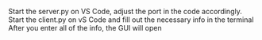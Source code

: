 Start the server.py on VS Code, adjust the port in the code accordingly.
Start the client.py on vS Code and fill out the necessary info in the terminal
After you enter all of the info, the GUI will open